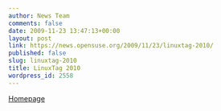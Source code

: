 ```yaml
---
author: News Team
comments: false
date: 2009-11-23 13:47:13+00:00
layout: post
link: https://news.opensuse.org/2009/11/23/linuxtag-2010/
published: false
slug: linuxtag-2010
title: LinuxTag 2010
wordpress_id: 2558
---
```


[Homepage](//www.linuxtag.org/2009/)
